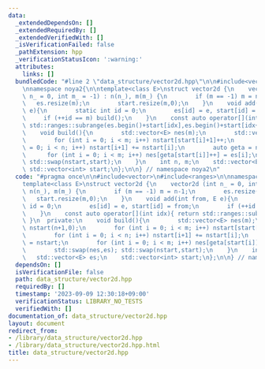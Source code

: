 ```yaml
---
data:
  _extendedDependsOn: []
  _extendedRequiredBy: []
  _extendedVerifiedWith: []
  _isVerificationFailed: false
  _pathExtension: hpp
  _verificationStatusIcon: ':warning:'
  attributes:
    links: []
  bundledCode: "#line 2 \"data_structure/vector2d.hpp\"\n\n#include<vector>\n#include<ranges>\n\
    \nnamespace noya2{\n\ntemplate<class E>\nstruct vector2d {\n    vector2d (int\
    \ n_ = 0, int m_ = -1) : n(n_), m(m_) {\n        if (m == -1) m = n-1;\n     \
    \   es.resize(m);\n        start.resize(m,0);\n    }\n    void add(int from, E\
    \ e){\n        static int id = 0;\n        es[id] = e, start[id] = from;\n   \
    \     if (++id == m) build();\n    }\n    const auto operator[](int idx){ return\
    \ std::ranges::subrange(es.begin()+start[idx],es.begin()+start[idx+1]); }\n  private:\n\
    \    void build(){\n        std::vector<E> nes(m);\n        std::vector<int> nstart(n+1,0);\n\
    \        for (int i = 0; i < m; i++) nstart[start[i]+1]++;\n        for (int i\
    \ = 0; i < n; i++) nstart[i+1] += nstart[i];\n        auto geta = nstart;\n  \
    \      for (int i = 0; i < m; i++) nes[geta[start[i]]++] = es[i];\n        std::swap(nes,es);\
    \ std::swap(nstart,start);\n    }\n    int n, m;\n    std::vector<E> es;\n   \
    \ std::vector<int> start;\n};\n\n} // namespace noya2\n"
  code: "#pragma once\n\n#include<vector>\n#include<ranges>\n\nnamespace noya2{\n\n\
    template<class E>\nstruct vector2d {\n    vector2d (int n_ = 0, int m_ = -1) :\
    \ n(n_), m(m_) {\n        if (m == -1) m = n-1;\n        es.resize(m);\n     \
    \   start.resize(m,0);\n    }\n    void add(int from, E e){\n        static int\
    \ id = 0;\n        es[id] = e, start[id] = from;\n        if (++id == m) build();\n\
    \    }\n    const auto operator[](int idx){ return std::ranges::subrange(es.begin()+start[idx],es.begin()+start[idx+1]);\
    \ }\n  private:\n    void build(){\n        std::vector<E> nes(m);\n        std::vector<int>\
    \ nstart(n+1,0);\n        for (int i = 0; i < m; i++) nstart[start[i]+1]++;\n\
    \        for (int i = 0; i < n; i++) nstart[i+1] += nstart[i];\n        auto geta\
    \ = nstart;\n        for (int i = 0; i < m; i++) nes[geta[start[i]]++] = es[i];\n\
    \        std::swap(nes,es); std::swap(nstart,start);\n    }\n    int n, m;\n \
    \   std::vector<E> es;\n    std::vector<int> start;\n};\n\n} // namespace noya2"
  dependsOn: []
  isVerificationFile: false
  path: data_structure/vector2d.hpp
  requiredBy: []
  timestamp: '2023-09-09 12:30:18+09:00'
  verificationStatus: LIBRARY_NO_TESTS
  verifiedWith: []
documentation_of: data_structure/vector2d.hpp
layout: document
redirect_from:
- /library/data_structure/vector2d.hpp
- /library/data_structure/vector2d.hpp.html
title: data_structure/vector2d.hpp
---
```

